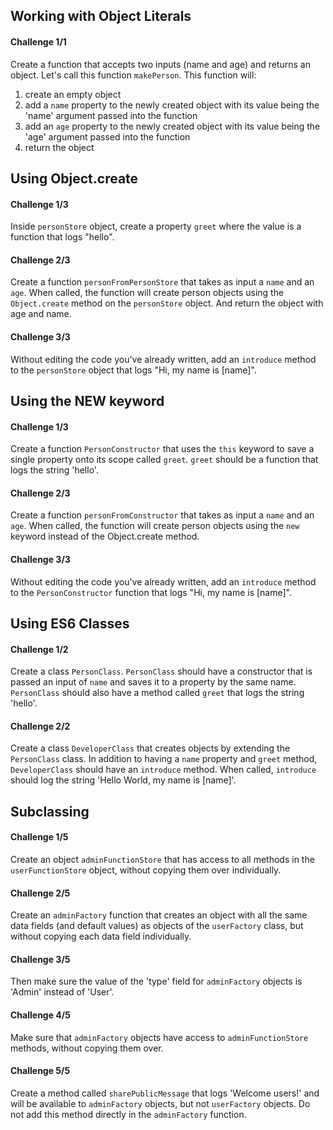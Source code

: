 ## Working with Object Literals


#### Challenge 1/1


Create a function that accepts two inputs (name and age) and returns an object. Let's call this function `makePerson`. This function will:

1. create an empty object
2. add a `name` property to the newly created object with its value being the 'name' argument passed into the function
3. add an `age` property to the newly created object with its value being the 'age' argument passed into the function
4. return the object

## Using Object.create


#### Challenge 1/3

Inside `personStore` object, create a property `greet` where the value is a function that logs "hello".

#### Challenge 2/3

Create a function `personFromPersonStore` that takes as input a `name` and an `age`. When called, the function will create person objects using the `Object.create` method on the `personStore` object. And return the object with age and name.

#### Challenge 3/3

Without editing the code you've already written, add an `introduce` method to the `personStore` object that logs "Hi, my name is [name]".

## Using the NEW keyword

#### Challenge 1/3

Create a function `PersonConstructor` that uses the `this` keyword to save a single property onto its scope called `greet`. `greet` should be a function that logs the string 'hello'.

#### Challenge 2/3

Create a function `personFromConstructor` that takes as input a `name` and an `age`. When called, the function will create person objects using the `new` keyword instead of the Object.create method.

#### Challenge 3/3

Without editing the code you've already written, add an `introduce` method to the `PersonConstructor` function that logs "Hi, my name is [name]".

## Using ES6 Classes

#### Challenge 1/2

Create a class `PersonClass`. `PersonClass` should have a constructor that is passed an input of `name` and saves it to a property by the same name. `PersonClass` should also have a method called `greet` that logs the string 'hello'.

#### Challenge 2/2

Create a class `DeveloperClass` that creates objects by extending the `PersonClass` class. In addition to having a `name` property and `greet` method, `DeveloperClass` should have an `introduce` method. When called, `introduce` should log the string 'Hello World, my name is [name]'.

## Subclassing

#### Challenge 1/5

Create an object `adminFunctionStore` that has access to all methods in the `userFunctionStore` object, without copying them over individually.

#### Challenge 2/5

Create an `adminFactory` function that creates an object with all the same data fields (and default values) as objects of the `userFactory` class, but without copying each data field individually.

#### Challenge 3/5

Then make sure the value of the 'type' field for `adminFactory` objects is 'Admin' instead of 'User'.

#### Challenge 4/5

Make sure that `adminFactory` objects have access to `adminFunctionStore` methods, without copying them over.

#### Challenge 5/5

Create a method called `sharePublicMessage` that logs 'Welcome users!' and will be available to `adminFactory` objects, but not `userFactory` objects. Do not add this method directly in the `adminFactory` function.
